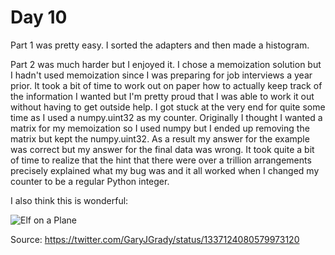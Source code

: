# Day 10

Part 1 was pretty easy. I sorted the adapters and then made a histogram.


Part 2 was much harder but I enjoyed it. I chose a memoization solution but I hadn't used memoization since I was preparing for job interviews a year prior. It took a bit of time to work out on paper how to actually keep track of the information I wanted but I'm pretty proud that I was able to work it out without having to get outside help. I got stuck at the very end for quite some time as I used a numpy.uint32 as my counter. Originally I thought I wanted a matrix for my memoization so I used numpy but I ended up removing the matrix but kept the numpy.uint32. As a result my answer for the example was correct but my answer for the final data was wrong. It took quite a bit of time to realize that the hint that there were over a trillion arrangements precisely explained what my bug was and it all worked when I changed my counter to be a regular Python integer.


I also think this is wonderful:

![Elf on a Plane](https://pbs.twimg.com/media/Eo5rKLEXIAcE1UT?format=jpg&name=large)

Source: https://twitter.com/GaryJGrady/status/1337124080579973120